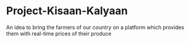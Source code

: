 # Project-Kisaan-Kalyaan
An idea to bring the farmers of our country on a platform which provides them with real-time prices of their produce
